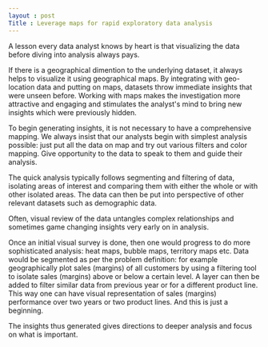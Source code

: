 ```yaml
---
layout : post
Title : Leverage maps for rapid exploratory data analysis
---
```






A lesson every data analyst knows by heart is that visualizing the data before diving into analysis always pays. 

 

If there is a geographical dimention to the underlying dataset, it always helps to visualize it using geographical maps. By integrating with geo-location data and putting on maps, datasets throw immediate insights that were unseen before. Working with maps makes the investigation more attractive and engaging and stimulates the analyst's mind to bring new insights which were previously hidden. 

 

To begin generating insights, it is not necessary to have a comprehensive mapping. We always insist that our analysts begin with simplest analysis possible: just put all the data on map and try out various filters and color mapping. Give opportunity to the data to speak to them and guide their analysis.

 

The quick analysis typically follows segmenting and filtering of data, isolating areas of interest and comparing them with either the whole or with other isolated areas. The data can then be put into perspective of other relevant datasets such as demographic data. 

 

Often, visual review of the data untangles complex relationships and sometimes game changing insights very early on in analysis.  

 

Once an initial visual survey is done, then one would progress to do more sophisticated analysis: heat maps, bubble maps, territory maps etc.  Data would be segmented as per the problem definition: for example geographically plot sales (margins) of all customers by using a filtering tool to isolate sales (margins) above or below a certain level.  A layer can then be added to filter similar data from previous year or for a different product line. This way one can have visual representation of sales (margins) performance over two years or two product lines. And this is just a beginning. 

 

The insights thus generated gives directions to deeper analysis and focus on what is important. 

